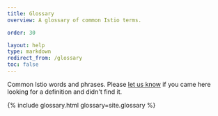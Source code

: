 ```yaml
---
title: Glossary
overview: A glossary of common Istio terms.

order: 30

layout: help
type: markdown
redirect_from: /glossary
toc: false
---
```

Common Istio words and phrases. Please [let us know](https://github.com/istio/istio.github.io/issues/new?title=Missing%20Glossary%20Entry) if you
came here looking for a definition and didn't find it.

{% include glossary.html glossary=site.glossary %}
